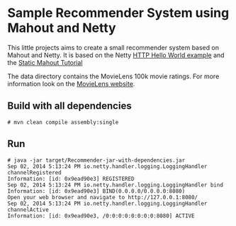 Sample Recommender System using Mahout and Netty
================================================

This little projects aims to create a small recommender system based on Mahout and Netty.
It is based on the Netty [HTTP Hello World example](https://github.com/netty/netty/tree/4.1/example/src/main/java/io/netty/example/http/helloworld)
and the [Static Mahout Tutorial](https://github.com/RevBooyah/Static-mahout-recommender-tutorial)

The data directory contains the MovieLens 100k movie ratings. For more information look on
the [MovieLens website](http://grouplens.org/datasets/movielens/).

## Build with all dependencies

    # mvn clean compile assembly:single

## Run
 
    # java -jar target/Recommender-jar-with-dependencies.jar
    Sep 02, 2014 5:13:24 PM io.netty.handler.logging.LoggingHandler channelRegistered
    Information: [id: 0x9ead90e3] REGISTERED
    Sep 02, 2014 5:13:24 PM io.netty.handler.logging.LoggingHandler bind
    Information: [id: 0x9ead90e3] BIND(0.0.0.0/0.0.0.0:8080)
    Open your web browser and navigate to http://127.0.0.1:8080/
    Sep 02, 2014 5:13:24 PM io.netty.handler.logging.LoggingHandler channelActive
    Information: [id: 0x9ead90e3, /0:0:0:0:0:0:0:0:8080] ACTIVE
 
 